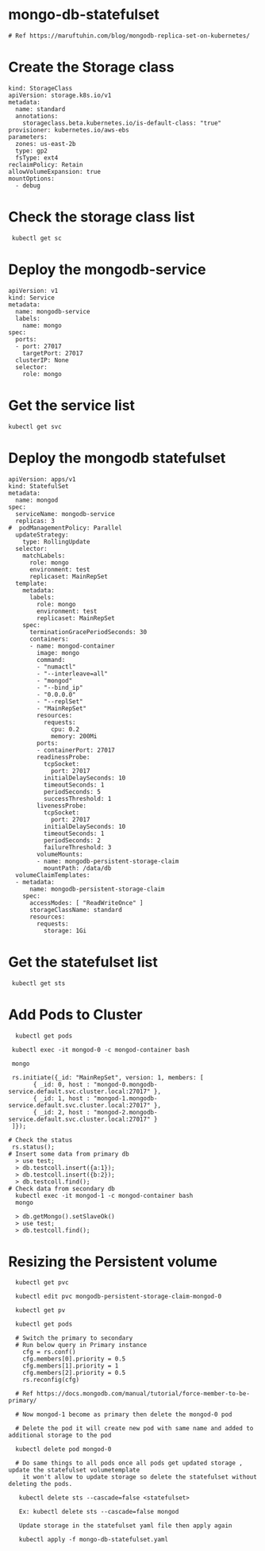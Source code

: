 # mongo-db-statefulset
    # Ref https://maruftuhin.com/blog/mongodb-replica-set-on-kubernetes/
# Create the Storage class

    kind: StorageClass
    apiVersion: storage.k8s.io/v1
    metadata:
      name: standard
      annotations:
        storageclass.beta.kubernetes.io/is-default-class: "true"
    provisioner: kubernetes.io/aws-ebs
    parameters:
      zones: us-east-2b
      type: gp2
      fsType: ext4
    reclaimPolicy: Retain
    allowVolumeExpansion: true
    mountOptions:
      - debug
# Check the storage class list
     kubectl get sc

# Deploy the mongodb-service

    apiVersion: v1
    kind: Service
    metadata:
      name: mongodb-service
      labels:
        name: mongo
    spec:
      ports:
      - port: 27017
        targetPort: 27017
      clusterIP: None
      selector:
        role: mongo
# Get the service list

    kubectl get svc

# Deploy the mongodb statefulset

    apiVersion: apps/v1
    kind: StatefulSet
    metadata:
      name: mongod
    spec:
      serviceName: mongodb-service
      replicas: 3
    #  podManagementPolicy: Parallel
      updateStrategy:
        type: RollingUpdate
      selector:
        matchLabels:
          role: mongo
          environment: test
          replicaset: MainRepSet
      template:
        metadata:
          labels:
            role: mongo
            environment: test
            replicaset: MainRepSet
        spec:
          terminationGracePeriodSeconds: 30
          containers:
          - name: mongod-container
            image: mongo
            command:
            - "numactl"
            - "--interleave=all"
            - "mongod"
            - "--bind_ip"
            - "0.0.0.0"
            - "--replSet"
            - "MainRepSet"
            resources:
              requests:
                cpu: 0.2
                memory: 200Mi
            ports:
            - containerPort: 27017
            readinessProbe:
              tcpSocket:
                port: 27017
              initialDelaySeconds: 10
              timeoutSeconds: 1
              periodSeconds: 5
              successThreshold: 1
            livenessProbe:
              tcpSocket:
                port: 27017
              initialDelaySeconds: 10
              timeoutSeconds: 1
              periodSeconds: 2
              failureThreshold: 3
            volumeMounts:
            - name: mongodb-persistent-storage-claim
              mountPath: /data/db
      volumeClaimTemplates:
      - metadata:
          name: mongodb-persistent-storage-claim
        spec:
          accessModes: [ "ReadWriteOnce" ]
          storageClassName: standard
          resources:
            requests:
              storage: 1Gi

# Get the statefulset list
     kubectl get sts

# Add Pods to Cluster
      kubectl get pods 

     kubectl exec -it mongod-0 -c mongod-container bash

     mongo

     rs.initiate({_id: "MainRepSet", version: 1, members: [
           { _id: 0, host : "mongod-0.mongodb-service.default.svc.cluster.local:27017" },
           { _id: 1, host : "mongod-1.mongodb-service.default.svc.cluster.local:27017" },
           { _id: 2, host : "mongod-2.mongodb-service.default.svc.cluster.local:27017" }
     ]});
   
    # Check the status
     rs.status();
    # Insert some data from primary db
      > use test;
      > db.testcoll.insert({a:1});
      > db.testcoll.insert({b:2});
      > db.testcoll.find();
    # Check data from secondary db
      kubectl exec -it mongod-1 -c mongod-container bash
      mongo

      > db.getMongo().setSlaveOk()
      > use test;
      > db.testcoll.find();
    
# Resizing the Persistent volume

      kubectl get pvc

      kubectl edit pvc mongodb-persistent-storage-claim-mongod-0
      
      kubectl get pv
      
      kubectl get pods
      
      # Switch the primary to secondary 
      # Run below query in Primary instance
        cfg = rs.conf()
        cfg.members[0].priority = 0.5
        cfg.members[1].priority = 1
        cfg.members[2].priority = 0.5
        rs.reconfig(cfg)
      
      # Ref https://docs.mongodb.com/manual/tutorial/force-member-to-be-primary/
      
      # Now mongod-1 become as primary then delete the mongod-0 pod
      
      # Delete the pod it will create new pod with same name and added to additional storage to the pod
      
      kubectl delete pod mongod-0 
      
      # Do same things to all pods once all pods get updated storage , update the statefulset volumetemplate 
        it won't allow to update storage so delete the statefulset without deleting the pods.
       
       kubectl delete sts --cascade=false <statefulset>
       
       Ex: kubectl delete sts --cascade=false mongod
       
       Update storage in the statefulset yaml file then apply again
       
       kubectl apply -f mongo-db-statefulset.yaml
      
